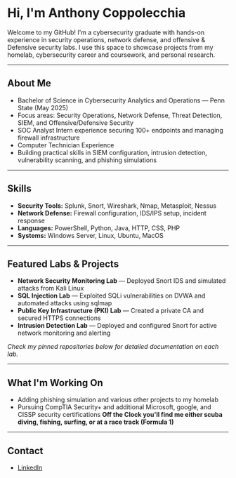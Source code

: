 #  Hi, I'm Anthony Coppolecchia 

Welcome to my GitHub! I'm a cybersecurity graduate with hands-on experience in security operations, network defense, and offensive & Defensive security labs. I use this space to showcase projects from my homelab, cybersecurity career and coursework, and personal research. 

---

##  About Me 

- Bachelor of Science in Cybersecurity Analytics and Operations — Penn State (May 2025) 
- Focus areas: Security Operations, Network Defense, Threat Detection, SIEM, and Offensive/Defensive Security 
- SOC Analyst Intern experience securing 100+ endpoints and managing firewall infrastructure
- Computer Technician Experience
- Building practical skills in SIEM configuration, intrusion detection, vulnerability scanning, and phishing simulations 

---

##  Skills 

- **Security Tools:** Splunk, Snort, Wireshark, Nmap, Metasploit, Nessus 
- **Network Defense:** Firewall configuration, IDS/IPS setup, incident response 
- **Languages:** PowerShell, Python, Java, HTTP, CSS, PHP 
- **Systems:** Windows Server, Linux, Ubuntu, MacOS 

---

## Featured Labs & Projects 

- **Network Security Monitoring Lab** — Deployed Snort IDS and simulated attacks from Kali Linux 
- **SQL Injection Lab** — Exploited SQLi vulnerabilities on DVWA and automated attacks using sqlmap 
- **Public Key Infrastructure (PKI) Lab** — Created a private CA and secured HTTPS connections 
- **Intrusion Detection Lab** — Deployed and configured Snort for active network monitoring and alerting 

*Check my pinned repositories below for detailed documentation on each lab.* 

---

##  What I'm Working On 

- Adding phishing simulation and various other projects to my homelab  
- Pursuing CompTIA Security+ and additional Microsoft, google, and CISSP security certifications 
**Off the Clock you'll find me either scuba diving, fishing, surfing, or at a race track (Formula 1)**
---

##  Contact 

-  [LinkedIn](https://www.linkedin.com/in/anthonycoppolecchia) 
